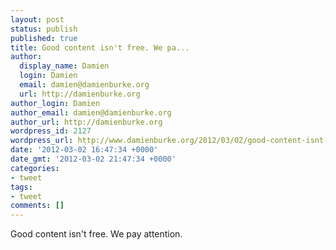 ```yaml
---
layout: post
status: publish
published: true
title: Good content isn't free. We pa...
author:
  display_name: Damien
  login: Damien
  email: damien@damienburke.org
  url: http://damienburke.org
author_login: Damien
author_email: damien@damienburke.org
author_url: http://damienburke.org
wordpress_id: 2127
wordpress_url: http://www.damienburke.org/2012/03/02/good-content-isnt-free-we-pa/
date: '2012-03-02 16:47:34 +0000'
date_gmt: '2012-03-02 21:47:34 +0000'
categories:
- tweet
tags:
- tweet
comments: []
---
```

<p>Good content isn't free. We pay attention.</p>
